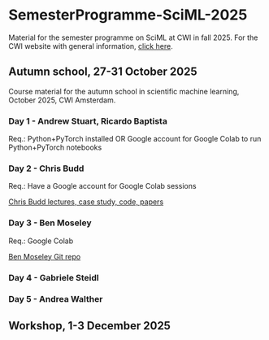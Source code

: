 # SemesterProgramme-SciML-2025
Material for the semester programme on SciML at CWI in fall 2025.
For the CWI website with general information, [click here](https://www.cwi.nl/en/events/research-semester-programmes/bridging-numerical-analysis-and-scientific-machine-learning/).

## Autumn school, 27-31 October 2025

Course material for the autumn school in scientific machine learning, October 2025, CWI Amsterdam.

  
### Day 1 - Andrew Stuart, Ricardo Baptista
Req.: Python+PyTorch installed OR Google account for Google Colab to run Python+PyTorch notebooks
 
### Day 2 - Chris Budd
Req.: Have a Google account for Google Colab sessions

[Chris Budd lectures, case study, code, papers](https://github.com/ChrisBudd123/CWI/tree/main)

### Day 3 - Ben Moseley
Req.: Google Colab

[Ben Moseley Git repo](https://github.com/benmoseley/scalable-pinns-workshop)
 
### Day 4 - Gabriele Steidl

### Day 5 - Andrea Walther

## Workshop, 1-3 December 2025
